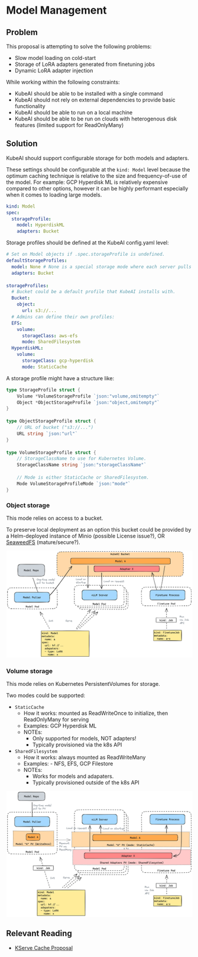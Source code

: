 # Model Management

## Problem

This proposal is attempting to solve the following problems:

* Slow model loading on cold-start
* Storage of LoRA adapters generated from finetuning jobs
* Dynamic LoRA adapter injection

While working within the following constraints:

* KubeAI should be able to be installed with a single command
* KubeAI should not rely on external dependencies to provide basic functionality
* KubeAI should be able to run on a local machine
* KubeAI should be able to be run on clouds with heterogenous disk features (limited support for ReadOnlyMany)

## Solution

KubeAI should support configurable storage for both models and adapters.

These settings should be configurable at the `kind: Model` level because the optimum caching technique is relative to the size and frequency-of-use of the model. For example: GCP Hyperdisk ML is relatively expensive compared to other options, however it can be highly performant especially when it comes to loading large models.

```yaml
kind: Model
spec:
  storageProfile:
    model: HyperdiskML
    adapters: Bucket
```

Storage profiles should be defined at the KubeAI config.yaml level:

```yaml
# Set on Model objects if .spec.storageProfile is undefined.
defaultStorageProfiles:
  model: None # None is a special storage mode where each server pulls the model from source.
  adapters: Bucket

storageProfiles:
  # Bucket could be a default profile that KubeAI installs with.
  Bucket:
    object:
      url: s3://...
  # Admins can define their own profiles:
  EFS:
    volume:
      storageClass: aws-efs
      mode: SharedFilesystem
  HyperdiskML:
    volume:
      storageClass: gcp-hyperdisk
      mode: StaticCache
```

A storage profile might have a structure like:

```go
type StorageProfile struct {
    Volume *VolumeStorageProfile `json:"volume,omitempty"`
    Object *ObjectStorageProfile `json:"object,omitempty"`
}

type ObjectStorageProfile struct {
    // URL of bucket ("s3://...")
    URL string `json:"url"`
}

type VolumeStorageProfile struct {
    // StorageClassName to use for Kubernetes Volume.
    StorageClassName string `json:"storageClassName"`

    // Mode is either StaticCache or SharedFilesystem.
    Mode VolumeStorageProfileMode `json:"mode"`
}
```

### Object storage

This mode relies on access to a bucket.

To preserve local deployment as an option this bucket could be provided by a Helm-deployed instance of Minio (possible License issue?), OR [SeaweedFS](https://github.com/seaweedfs/seaweedfs) (mature/secure?).

![Bucket Mode](./diagrams/model-mgmt-buckets.excalidraw.png)

### Volume storage

This mode relies on Kubernetes PersistentVolumes for storage.

Two modes could be supported:

* `StaticCache`
  - How it works: mounted as ReadWriteOnce to initialize, then ReadOnlyMany for serving
  - Examples: GCP Hyperdisk ML
  - NOTEs:
    - Only supported for models, NOT adapters!
    - Typically provisioned via the k8s API
* `SharedFilesystem`
  - How it works: always mounted as ReadWriteMany
  - Examples:  - NFS, EFS, GCP Filestore
  - NOTEs:
    - Works for models and adapaters.
    - Typically provisioned outside of the k8s API

![Volume Mode](./diagrams/model-mgmt-volumes.excalidraw.png)

## Relevant Reading

* [KServe Cache Proposal](https://docs.google.com/document/d/1nao8Ws3tonO2zNAzdmXTYa0hECZNoP2SV_z9Zg0PzLA)
